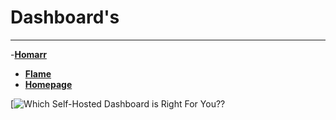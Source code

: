 # Dashboard's
___
-**[Homarr](https://github.com/ajnart/homarr)**
- **[Flame](https://github.com/pawelmalak/flame)**
- **[Homepage](https://github.com/gethomepage/homepage)**


[![Which Self-Hosted Dashboard is Right For You??](https://www.youtube.com/watch?v=u5blATj71o4)
